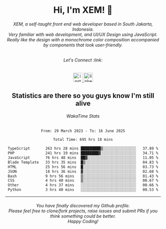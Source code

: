 <h1 align="center">Hi, I'm XEM! <span class="wave">👋</span></h1>

<h6 align="center">XEM, a self-taught front end web developer based in South Jakarta, Indonesia.<br>Very familiar with web development, and UI/UX Design using JavaScript.<br>Really like the design with a monochrome color composition accompanied by components that look user-friendly.</h6>

<div align="center">
  <h6>
    <i>Let's Connect :link:</i>
  </h6>
  <a href="https://instagram.com/ensayiti" target="_blank">
    <img src="https://img.shields.io/static/v1?message=Instagram&logo=instagram&label=&color=E4405F&logoColor=white&labelColor=&style=for-the-badge" height="30" alt="instagram logo"  />
  </a>
  <a href="https://www.linkedin.com/in/samuel-andika-94616625b/" target="_blank">
    <img src="https://img.shields.io/static/v1?message=LinkedIn&logo=linkedin&label=&color=0077B5&logoColor=white&labelColor=&style=for-the-badge" height="30" alt="linkedin logo"  />
  </a>
</div>

<h2 align="center">Statistics are there so you guys know I'm still alive</h1>

<div align="center">
  
  <h6>WakaTime Stats</h6>
  <!--START_SECTION:waka-->

```txt
From: 29 March 2023 - To: 16 June 2025

Total Time: 695 hrs 18 mins

TypeScript       263 hrs 28 mins █████████▒░░░░░░░░░░░░░░░   37.89 %
PHP              241 hrs 19 mins ████████▓░░░░░░░░░░░░░░░░   34.71 %
JavaScript       76 hrs 48 mins  ██▓░░░░░░░░░░░░░░░░░░░░░░   11.05 %
Blade Template   33 hrs 35 mins  █▒░░░░░░░░░░░░░░░░░░░░░░░   04.83 %
HTML             25 hrs 56 mins  █░░░░░░░░░░░░░░░░░░░░░░░░   03.73 %
JSON             18 hrs 36 mins  ▓░░░░░░░░░░░░░░░░░░░░░░░░   02.68 %
Bash             9 hrs 56 mins   ▒░░░░░░░░░░░░░░░░░░░░░░░░   01.43 %
CSS              4 hrs 40 mins   ▒░░░░░░░░░░░░░░░░░░░░░░░░   00.67 %
Other            4 hrs 37 mins   ░░░░░░░░░░░░░░░░░░░░░░░░░   00.66 %
Python           3 hrs 40 mins   ░░░░░░░░░░░░░░░░░░░░░░░░░   00.53 %
```

<!--END_SECTION:waka-->
</div>

---

<h6 align="center">
  You have finally discovered my Github profile.
  <br>
  Please feel free to clone/fork projects, raise issues and submit PRs if you think something could be better.
  <br>
  <i>Happy Coding!</i>
</h6>
